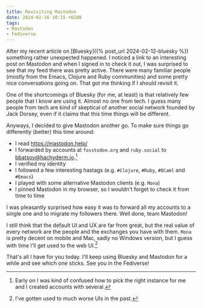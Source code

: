 ```yaml
---
title: Revisiting Mastodon
date: 2024-02-16 10:15 +0200
tags:
- Mastodon
- Fediverse
---
```


After my recent article on [Bluesky]({% post_url 2024-02-12-bluesky %}) something
rather unexpected happened. I noticed a link to an interesting post on Mastodon
and when I signed in to check it out, I was surprised to see that my feed there was pretty active.
There were many familiar people (mostly from the Emacs, Clojure and Ruby communities) and some
pretty nice conversations going on. That got me thinking if I should revisit it.

One of the shortcomings of Bluesky (for me, at least) is that relatively few people that I know are using it.
Almost no one from tech. I guess many people from tech are kind of skeptical of another social network
founded by Jack Dorsey, even if it claims that this time things will be different.

Anyways, I decided to give Mastodon another go. To make sure things go differently (better) this time around:

- I read <https://mastodon.help/>
- I forwarded by accounts at `fosstodon.org` and `ruby.social` to [bbatsov@hachyderm.io](https://hachyderm.io/@bbatsov).[^1]
- I verified my identity
- I followed a few interesting hastags (e.g. `#Clojure`, `#Ruby`, `#OCaml` and `#Emacs`)
- I played with some alternative Mastodon clients (e.g. `Mona`)
- I pinned Mastodon in my browser, so I wouldn't forget to check it from time to time

I was pleasantly surprised how easy it was to forward all my accounts to a single one and to migrate my followers there. Well done, team Mastodon!

I still think that the default UI and UX are far from great, but the real value of every network are the people and the exchanges you have with them.
`Mona` is pretty decent on mobile and Mac, sadly no Windows version, but I guess with time I'll get used to the web UI.[^2]

That's all I have for you today. I'll keep using Bluesky and Mastodon for a while and see which one sticks. See you in the Fediverse!

[^1]: Early on I was kind of confused how to pick the right instance for me and I created accounts with several.
[^2]: I've gotten used to much worse UIs in the past.
